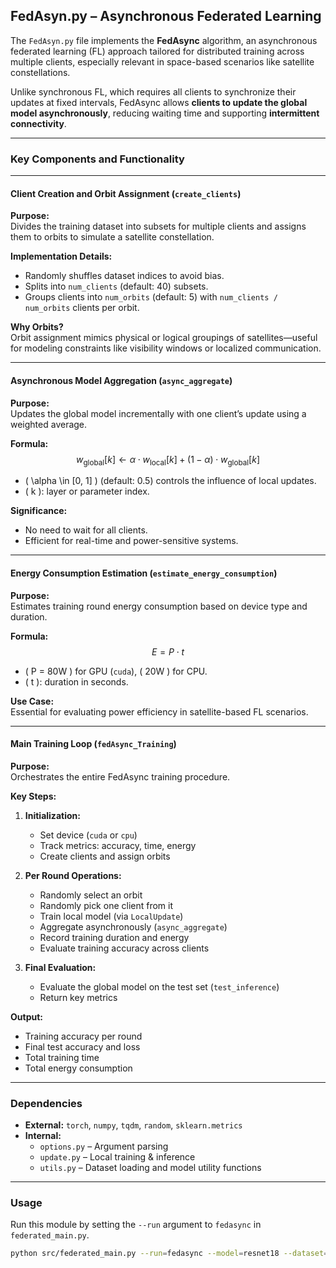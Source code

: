 ## FedAsyn.py – Asynchronous Federated Learning

The `FedAsyn.py` file implements the **FedAsync** algorithm, an asynchronous federated learning (FL) approach tailored for distributed training across multiple clients, especially relevant in space-based scenarios like satellite constellations.

Unlike synchronous FL, which requires all clients to synchronize their updates at fixed intervals, FedAsync allows **clients to update the global model asynchronously**, reducing waiting time and supporting **intermittent connectivity**.

---

### Key Components and Functionality

---

#### Client Creation and Orbit Assignment (`create_clients`)

**Purpose:**  
Divides the training dataset into subsets for multiple clients and assigns them to orbits to simulate a satellite constellation.

**Implementation Details:**
- Randomly shuffles dataset indices to avoid bias.
- Splits into `num_clients` (default: 40) subsets.
- Groups clients into `num_orbits` (default: 5) with `num_clients / num_orbits` clients per orbit.

**Why Orbits?**  
Orbit assignment mimics physical or logical groupings of satellites—useful for modeling constraints like visibility windows or localized communication.

---

#### Asynchronous Model Aggregation (`async_aggregate`)

**Purpose:**  
Updates the global model incrementally with one client’s update using a weighted average.

**Formula:**
$$
w_{\text{global}}[k] \leftarrow \alpha \cdot w_{\text{local}}[k] + (1 - \alpha) \cdot w_{\text{global}}[k]
$$

- \( \alpha \in [0, 1] \) (default: 0.5) controls the influence of local updates.
- \( k \): layer or parameter index.

**Significance:**
- No need to wait for all clients.
- Efficient for real-time and power-sensitive systems.

---

#### Energy Consumption Estimation (`estimate_energy_consumption`)

**Purpose:**  
Estimates training round energy consumption based on device type and duration.

**Formula:**
$$
E = P \cdot t
$$
- \( P = 80W \) for GPU (`cuda`), \( 20W \) for CPU.
- \( t \): duration in seconds.

**Use Case:**  
Essential for evaluating power efficiency in satellite-based FL scenarios.

---

#### Main Training Loop (`fedAsync_Training`)

**Purpose:**  
Orchestrates the entire FedAsync training procedure.

**Key Steps:**
1. **Initialization:**
   - Set device (`cuda` or `cpu`)
   - Track metrics: accuracy, time, energy
   - Create clients and assign orbits

2. **Per Round Operations:**
   - Randomly select an orbit
   - Randomly pick one client from it
   - Train local model (via `LocalUpdate`)
   - Aggregate asynchronously (`async_aggregate`)
   - Record training duration and energy
   - Evaluate training accuracy across clients

3. **Final Evaluation:**
   - Evaluate the global model on the test set (`test_inference`)
   - Return key metrics

**Output:**
- Training accuracy per round
- Final test accuracy and loss
- Total training time
- Total energy consumption

---

### Dependencies

- **External:** `torch`, `numpy`, `tqdm`, `random`, `sklearn.metrics`
- **Internal:**
  - `options.py` – Argument parsing
  - `update.py` – Local training & inference
  - `utils.py` – Dataset loading and model utility functions

---

### Usage

Run this module by setting the `--run` argument to `fedasync` in `federated_main.py`.

```bash
python src/federated_main.py --run=fedasync --model=resnet18 --dataset=eurosat --epochs=20

